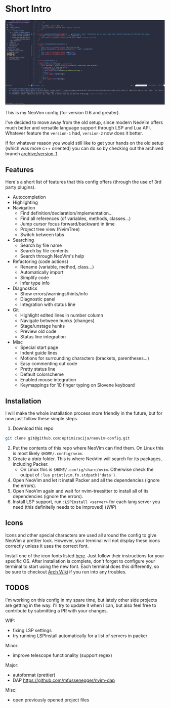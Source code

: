 # Short Intro

![Screenshot](./assets/nvim-screenshot.png)

This is my NeoVim config (for version 0.6 and greater).

I've decided to move away from the old setup, since modern NeoVim offers much better
and versatile language support through LSP and Lua API. 
Whatever feature the `version-1` had, `version-2` now does it better.

If for whatever reason you would still like to get your hands on the old setup
(which was more c++ oriented)
you can do so by checking out the archived branch [archive/version-1](https://github.com/optimizacija/neovim-config/tree/archive/version-1).

## Features

Here's a short list of features that this config offers (through the use of 3rd party plugins).

* Autocompletion 
* Highlighting 
* Navigation
    * Find definition/declaration/implementation...
    * Find all references (of variables, methods, classes...)
    * Jump cursor focus forward/backward in time
    * Project tree view (NvimTree)
    * Switch between tabs
* Searching
    * Search by file name
    * Search by file contents
    * Search through NeoVim's help
* Refactoring (code actions)
    * Rename (variable, method, class...)
    * Automatically import
    * Simplify code
    * Infer type info
* Diagnostics
    * Show errors/warnings/hints/info
    * Diagnostic panel
    * Integration with status line
* Git
    * Highlight edited lines in number column
    * Navigate between hunks (changes)
    * Stage/unstage hunks
    * Preview old code
    * Status line integration
* Misc
    * Special start page
    * Indent guide lines
    * Motions for surrounding characters (brackets, parentheses...)
    * Easy commenting out code
    * Pretty status line
    * Default colorscheme
    * Enabled mouse integration
    * Keymappings for 10 finger typing on Slovene keyboard 

## Installation

I will make the whole installation process more friendly in the future,
but for now just follow these simple steps.

1. Download this repo
```bash
git clone git@github.com:optimizacija/neovim-config.git
```
2. Put the contents of this repo where NeoVim can find them. On Linux this is most likely `$HOME/.config/nvim`.
3. Create a *data* folder. This is where NeoVim will search for its packages, including Packer.
    - On Linux this is `$HOME/.config/share/nvim`. Otherwise check the output of `:lua print(vim.fn.stdpath('data')`.
4. Open NeoVim and let it install Packer and all the dependencies (ignore the errors).
5. Open NeoVim again and wait for nvim-treesitter to install all of its dependencies (ignore the errors).
6. Install LSP support, run `:LSPInstall <server>` for each lang server you need (this definitelly needs to be improved) (*WIP*)


## Icons
Icons and other special characters are used all around the config to give NeoVim a prettier look.
However, your terminal will not display these icons correctly unless it uses the correct font.

Install one of the icon fonts listed [here](https://www.nerdfonts.com/). Just follow their instructions for your specific OS.
After installation is complete, don't forget to configure your terminal to start using the new font. 
Each terminal does this differently, so be sure to checkout [Arch Wiki](https://wiki.archlinux.org/) if you run into any troubles.


## TODOS

I'm working on this config in my spare time, but lately other side projects are getting in the way. I'll try to update it when I can, but also feel free to contribute by submitting a PR with your changes.

WIP:
- fixing LSP settings
- try running LSPInstall automatically for a list of servers in packer

Minor:
- improve telescope functionality (support regex)

Major:
- autoformat (prettier)
- DAP https://github.com/mfussenegger/nvim-dap

Misc:
- open previously opened project files


